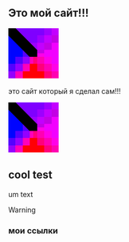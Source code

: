 <div aling="center">
  
## Это мой сайт!!!
![Logo](icon-desc.png)

это сайт который я сделал сам!!!

</div>

[![site](icon-desc.png)]()


## cool test
um text

> [!WARNING]
>
> ### мои ссылки
> 
> 
> 
> 
> 
> 
> 
>
